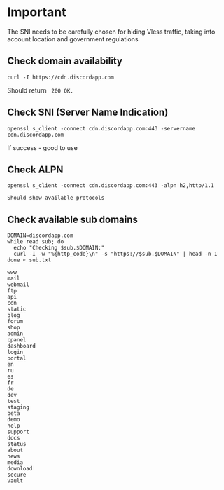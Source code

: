 

# Important 

The SNI needs to be carefully chosen for hiding Vless traffic, taking into account location and government regulations


## Check domain availability 
   
    curl -I https://cdn.discordapp.com

Should return ``` 200 OK.```


## Check SNI (Server Name Indication)

    openssl s_client -connect cdn.discordapp.com:443 -servername cdn.discordapp.com

If success - good to use

## Check ALPN

    openssl s_client -connect cdn.discordapp.com:443 -alpn h2,http/1.1

    Should show available protocols



## Check available sub domains 

```
DOMAIN=discordapp.com
while read sub; do
  echo "Checking $sub.$DOMAIN:"
  curl -I -w "%{http_code}\n" -s "https://$sub.$DOMAIN" | head -n 1
done < sub.txt
```


```
www
mail
webmail
ftp
api
cdn
static
blog
forum
shop
admin
cpanel
dashboard
login
portal
en
ru
es
fr
de
dev
test
staging
beta
demo
help
support
docs
status
about
news
media
download
secure
vault
```
